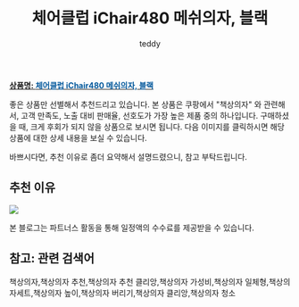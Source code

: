 ﻿---
layout: post
title:  "체어클럽 iChair480 메쉬의자, 블랙"
author: teddy
categories: [ 가구/인테리어 ]
tags: [책상의자,책상의자 추천,책상의자 추천 클리앙,책상의자 가성비,책상의자 일체형,책상의자세트,책상의자 높이,책상의자 버리기,책상의자 클리앙,책상의자 청소]
image: https://static.coupangcdn.com/image/product/image/vendoritem/2018/01/03/3004275605/87c4d509-fa53-4cb7-a760-0d64fa4bc6c4.jpg 
description: "쿠팡에서 책상의자 관련 상품으로 가장 고객 선호도가 높은 제품 중 하나입니다."
---

<a href="https://link.coupang.com/re/AFFSDP?lptag=AF7868842&pageKey=895694&itemId=3608968&vendorItemId=3004275605&traceid=V0-153-c4c32a4969b353ce"><b>상품명: <font color='#01579B'>체어클럽 iChair480 메쉬의자, 블랙</font></b></a>

좋은 상품만 선별해서 추천드리고 있습니다.
본 상품은 쿠팡에서 "책상의자" 와 관련해서, 고객 만족도, 노출 대비 판매율, 선호도가 가장 높은 제품 중의 하나입니다.
구매하셨을 때, 크게 후회가 되지 않을 상품으로 보시면 됩니다. 
다음 이미지를 클릭하시면 해당 상품에 대한 상세 내용을 보실 수 있습니다.

바쁘시다면, 추천 이유로 좀더 요약해서 설명드렸으니, 참고 부탁드립니다.

## 추천 이유 

<a href="https://link.coupang.com/re/AFFSDP?lptag=AF7868842&pageKey=895694&itemId=3608968&vendorItemId=3004275605&traceid=V0-153-c4c32a4969b353ce"><img src="https://thumbnail7.coupangcdn.com/thumbnails/remote/q89/image/retail/images/435910069419267-5e57aa27-3631-4c53-a4dd-fa5c233121c7.jpg"></a> 

본 블로그는 파트너스 활동을 통해 일정액의 수수료를 제공받을 수 있습니다.

## 참고: 관련 검색어    
책상의자,책상의자 추천,책상의자 추천 클리앙,책상의자 가성비,책상의자 일체형,책상의자세트,책상의자 높이,책상의자 버리기,책상의자 클리앙,책상의자 청소